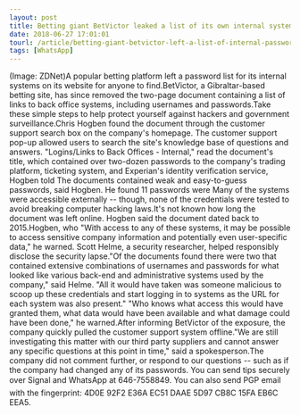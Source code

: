 ```yaml
---
layout: post
title: Betting giant BetVictor leaked a list of its own internal systems passwords
date: 2018-06-27 17:01:01
tourl: /article/betting-giant-betvictor-left-a-list-of-internal-passwords-online/
tags: [WhatsApp]
---
```

(Image: ZDNet)A popular betting platform left a password list for its internal systems on its website for anyone to find.BetVictor, a Gibraltar-based betting site, has since removed the two-page document containing a list of links to back office systems, including usernames and passwords.Take these simple steps to help protect yourself against hackers and government surveillance.Chris Hogben found the document through the customer support search box on the company's homepage. The customer support pop-up allowed users to search the site's knowledge base of questions and answers. "Logins/Links to Back Offices - Internal," read the document's title, which contained over two-dozen passwords to the company's trading platform, ticketing system, and Experian's identity verification service, Hogben told The documents contained weak and easy-to-guess passwords, said Hogben. He found 11 passwords were Many of the systems were accessible externally -- though, none of the credentials were tested to avoid breaking computer hacking laws.It's not known how long the document was left online. Hogben said the document dated back to 2015.Hogben, who "With access to any of these systems, it may be possible to access sensitive company information and potentially even user-specific data," he warned. Scott Helme, a security researcher, helped responsibly disclose the security lapse."Of the documents found there were two that contained extensive combinations of usernames and passwords for what looked like various back-end and administrative systems used by the company," said Helme. "All it would have taken was someone malicious to scoop up these credentials and start logging in to systems as the URL for each system was also present." "Who knows what access this would have granted them, what data would have been available and what damage could have been done," he warned.After informing BetVictor of the exposure, the company quickly pulled the customer support system offline."We are still investigating this matter with our third party suppliers and cannot answer any specific questions at this point in time," said a spokesperson.The company did not comment further, or respond to our questions -- such as if the company had changed any of its passwords. You can send tips securely over Signal and WhatsApp at 646-7558849. You can also send PGP email with the fingerprint: 4D0E 92F2 E36A EC51 DAAE 5D97 CB8C 15FA EB6C EEA5.